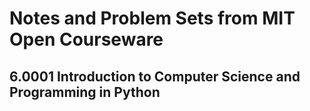 # Notes and Problem Sets from MIT Open Courseware

## 6.0001 Introduction to Computer Science and Programming in Python
